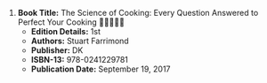 1. **Book Title:** The Science of Cooking: Every Question Answered to Perfect Your Cooking 🚨🚨🚨🚨🚨 
   - **Edition Details:** 1st
   - **Authors:** Stuart Farrimond 
   - **Publisher:** DK
   - **ISBN-13:** 978-0241229781
   - **Publication Date:** September 19, 2017
